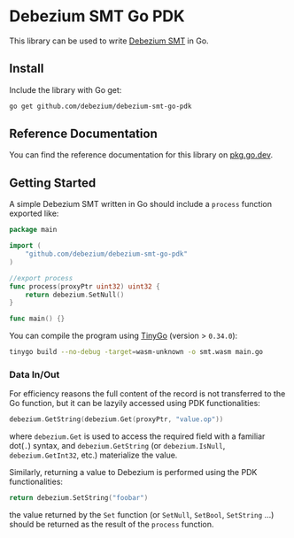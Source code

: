 # Debezium SMT Go PDK

This library can be used to write
[Debezium SMT](https://debezium.io/documentation/reference/stable/transformations/index.html) in Go.

## Install

Include the library with Go get:

```bash
go get github.com/debezium/debezium-smt-go-pdk
```

## Reference Documentation

You can find the reference documentation for this library on
[pkg.go.dev](https://pkg.go.dev/github.com/debezium/debezium-smt-go-pdk).

## Getting Started

A simple Debezium SMT written in Go should include a `process` function exported like:

```go
package main

import (
	"github.com/debezium/debezium-smt-go-pdk"
)

//export process
func process(proxyPtr uint32) uint32 {
	return debezium.SetNull()
}

func main() {}
```

You can compile the program using [TinyGo](https://tinygo.org/) (version > `0.34.0`):

```bash
tinygo build --no-debug -target=wasm-unknown -o smt.wasm main.go
```

### Data In/Out

For efficiency reasons the full content of the record is not transferred to the Go function, but it can be lazyily accessed using PDK functionalities:

```go
debezium.GetString(debezium.Get(proxyPtr, "value.op"))
```

where `debezium.Get` is used to access the required field with a familiar dot(`.`) syntax, and `debezium.GetString` (or `debezium.IsNull`, `debezium.GetInt32`, etc.) materialize the value.

Similarly, returning a value to Debezium is performed using the PDK functionalities:

```go
return debezium.SetString("foobar")
```

the value returned by the `Set` function (or `SetNull`, `SetBool`, `SetString` ...) should be returned as the result of the `process` function.

